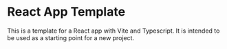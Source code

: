 # React App Template

This is a template for a React app with Vite and Typescript. It is intended to be used as a starting point for a new project.
